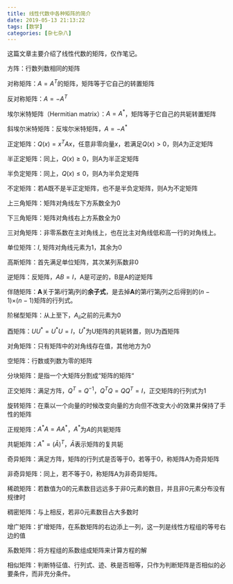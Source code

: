 ```yaml
---
title: 线性代数中各种矩阵的简介
date: 2019-05-13 21:13:22
tags: [数学]
categories: [杂七杂八]
---
```

这篇文章主要介绍了线性代数的矩阵，仅作笔记。

<!-- more -->

方阵：行数列数相同的矩阵

对称矩阵：$A=A^T$的矩阵，矩阵等于它自己的转置矩阵

反对称矩阵：$A=-A^T$

埃尔米特矩阵（Hermitian matrix）：$A=A^*$，矩阵等于它自己的共轭转置矩阵

斜埃尔米特矩阵：反埃尔米特矩阵，$A = −A^*$

正定矩阵：$Q(x)=x^T A x$，任意非零向量$x$，若满足$Q(x)>0$，则$A$为正定矩阵

半正定矩阵：同上，$Q(x) \geq 0$，则A为半正定矩阵

半负定矩阵：同上，$Q(x) \leq 0$，则A为半负定矩阵

不定矩阵：若A既不是半正定矩阵，也不是半负定矩阵，则A为不定矩阵

上三角矩阵：矩阵对角线左下方系数全为0

下三角矩阵：矩阵对角线右上方系数全为0

三对角矩阵：非零系数在主对角线上，也在比主对角线低和高一行的对角线上。

单位矩阵：$I$, 矩阵对角线元素为1，其余为0

高斯矩阵：首先满足单位矩阵，其次某列系数非0

逆矩阵：反矩阵，$AB=I$，A是可逆的，B是A的逆矩阵

伴随矩阵：**A**关于第*i*行第*j*列的**余子式**，是去掉**A**的第*i*行第*j*列之后得到的(*n* − 1)×(*n* − 1)矩阵的行列式。

阶梯型矩阵：从上至下，$A_{ii}$之前的元素为0

酉矩阵：$UU^*=U^*U=I$，$U^*$为U矩阵的共轭转置，则U为酉矩阵

对角矩阵：只有矩阵中的对角线存在值，其他地方为0

空矩阵：行数或列数为零的矩阵

分块矩阵：是指一个大矩阵分割成“矩阵的矩阵“

正交矩阵：满足方阵，$Q^T=Q^{-1}$，$Q^TQ=QQ^T=I$，正交矩阵的行列式为1

旋转矩阵：在乘以一个向量的时候改变向量的方向但不改变大小的效果并保持了手性的矩阵

正规矩阵：$A^{*}A=AA^*$，$A^*$为$A$的共轭矩阵

共轭矩阵：$A^*=(\bar{A})^T$，$\bar{A}$表示矩阵的复共轭

奇异矩阵：满足方阵，矩阵的行列式是否等于0，若等于0，称矩阵A为奇异矩阵

非奇异矩阵：同上，若不等于0，称矩阵A为非奇异矩阵。

稀疏矩阵：若数值为0的元素数目远远多于非0元素的数目，并且非0元素分布没有规律时

稠密矩阵：与上相反，若非0元素数目占大多数时

增广矩阵：扩增矩阵，在系数矩阵的右边添上一列，这一列是线性方程组的等号右边的值

系数矩阵：将方程组的系数组成矩阵来计算方程的解

相似矩阵：判断特征值、行列式、迹、秩是否相等，只作为判断矩阵是否相似的必要条件，而非充分条件。